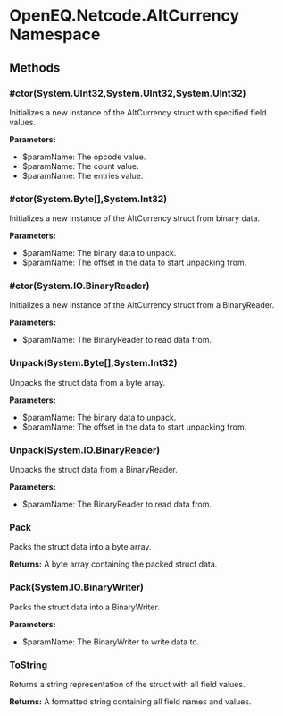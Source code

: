 ﻿# OpenEQ.Netcode.AltCurrency Namespace

## Methods

### #ctor(System.UInt32,System.UInt32,System.UInt32)

Initializes a new instance of the AltCurrency struct with specified field values.

**Parameters:**

- $paramName: The opcode value.
- $paramName: The count value.
- $paramName: The entries value.

### #ctor(System.Byte[],System.Int32)

Initializes a new instance of the AltCurrency struct from binary data.

**Parameters:**

- $paramName: The binary data to unpack.
- $paramName: The offset in the data to start unpacking from.

### #ctor(System.IO.BinaryReader)

Initializes a new instance of the AltCurrency struct from a BinaryReader.

**Parameters:**

- $paramName: The BinaryReader to read data from.

### Unpack(System.Byte[],System.Int32)

Unpacks the struct data from a byte array.

**Parameters:**

- $paramName: The binary data to unpack.
- $paramName: The offset in the data to start unpacking from.

### Unpack(System.IO.BinaryReader)

Unpacks the struct data from a BinaryReader.

**Parameters:**

- $paramName: The BinaryReader to read data from.

### Pack

Packs the struct data into a byte array.

**Returns:** A byte array containing the packed struct data.

### Pack(System.IO.BinaryWriter)

Packs the struct data into a BinaryWriter.

**Parameters:**

- $paramName: The BinaryWriter to write data to.

### ToString

Returns a string representation of the struct with all field values.

**Returns:** A formatted string containing all field names and values.


